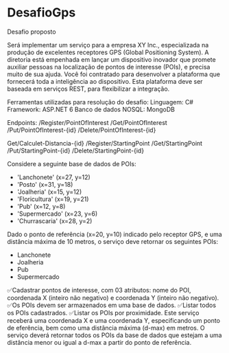# DesafioGps

Desafio proposto

Será implementar um serviço para a empresa XY Inc., especializada na produção de excelentes receptores
GPS (Global Positioning System).
A diretoria está empenhada em lançar um dispositivo inovador que promete auxiliar pessoas na localização de pontos de
interesse (POIs), e precisa muito de sua ajuda.
Você foi contratado para desenvolver a plataforma que fornecerá toda a inteligência ao dispositivo. Esta plataforma deve
ser baseada em serviços REST, para flexibilizar a integração.

Ferramentas utilizadas para resolução do desafio:
Linguagem: C#
Framework: ASP.NET 6
Banco de dados NOSQL: MongoDB

Endpoints: 
/Register/PointOfInterest
/Get/PointOfInterest
/Put/PointOfInterest-{id}
/Delete/PointOfInterest-{id}

Get/Calculet-Distancia-{id}
/Register/StartingPoint
/Get/StartingPoint
/Put/StartingPoint-{id}
/Delete/StartingPoint-{id}

Considere a seguinte base de dados de POIs:

- 'Lanchonete' (x=27, y=12)
- 'Posto' (x=31, y=18)
- 'Joalheria' (x=15, y=12)
- 'Floricultura' (x=19, y=21)
- 'Pub' (x=12, y=8)
- 'Supermercado' (x=23, y=6)
- 'Churrascaria' (x=28, y=2)

Dado o ponto de referência (x=20, y=10) indicado pelo receptor GPS, e uma distância máxima de 10 metros, o serviço deve
retornar os seguintes POIs:

- Lanchonete
- Joalheria
- Pub
- Supermercado

:white_check_mark:Cadastrar pontos de interesse, com 03 atributos: nome do POI, 
coordenada X (inteiro não negativo) e coordenada Y (inteiro não negativo).
:white_check_mark:Os POIs devem ser armazenados em uma base de dados.
:white_check_mark:Listar todos os POIs cadastrados.
:white_check_mark:Listar os POIs por proximidade. Este serviço receberá uma coordenada X e uma coordenada Y, especificando um ponto de
eferência, bem como uma distância máxima (d-max) em metros. O serviço deverá retornar todos os POIs da base de dados
que estejam a uma distância menor ou igual a d-max a partir do ponto de referência.
